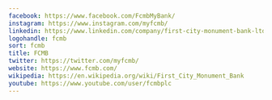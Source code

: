 ```yaml
---
facebook: https://www.facebook.com/FcmbMyBank/
instagram: https://www.instagram.com/myfcmb/
linkedin: https://www.linkedin.com/company/first-city-monument-bank-ltd/
logohandle: fcmb
sort: fcmb
title: FCMB
twitter: https://twitter.com/myfcmb/
website: https://www.fcmb.com/
wikipedia: https://en.wikipedia.org/wiki/First_City_Monument_Bank
youtube: https://www.youtube.com/user/fcmbplc
---
```

